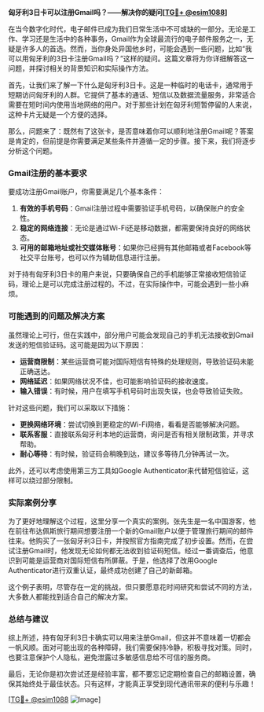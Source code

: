 **匈牙利3日卡可以注册Gmail吗？——解决你的疑问[[TG💪+ @esim1088](https://t.me/s/esim1088)]**

在当今数字化时代，电子邮件已成为我们日常生活中不可或缺的一部分。无论是工作、学习还是生活中的各种事务，Gmail作为全球最流行的电子邮件服务之一，无疑是许多人的首选。然而，当你身处异国他乡时，可能会遇到一些问题，比如“我可以用匈牙利的3日卡注册Gmail吗？”这样的疑问。这篇文章将为你详细解答这一问题，并探讨相关的背景知识和实际操作方法。

首先，让我们来了解一下什么是匈牙利3日卡。这是一种临时的电话卡，通常用于短期访问匈牙利的人群。它提供了基本的通话、短信以及数据流量服务，非常适合需要在短时间内使用当地网络的用户。对于那些计划在匈牙利短暂停留的人来说，这种卡片无疑是一个方便的选择。

那么，问题来了：既然有了这张卡，是否意味着你可以顺利地注册Gmail呢？答案是肯定的，但前提是你需要满足某些条件并遵循一定的步骤。接下来，我们将逐步分析这个问题。

### Gmail注册的基本要求

要成功注册Gmail账户，你需要满足几个基本条件：

1. **有效的手机号码**：Gmail注册过程中需要验证手机号码，以确保账户的安全性。
2. **稳定的网络连接**：无论是通过Wi-Fi还是移动数据，都需要保持良好的网络状态。
3. **可用的邮箱地址或社交媒体账号**：如果你已经拥有其他邮箱或者Facebook等社交平台账号，也可以作为辅助信息进行注册。

对于持有匈牙利3日卡的用户来说，只要确保自己的手机能够正常接收短信验证码，理论上是可以完成注册过程的。不过，在实际操作中，可能会遇到一些小麻烦。

### 可能遇到的问题及解决方案

虽然理论上可行，但在实践中，部分用户可能会发现自己的手机无法接收到Gmail发送的短信验证码。这可能是因为以下原因：

- **运营商限制**：某些运营商可能对国际短信有特殊的处理规则，导致验证码未能正确送达。
- **网络延迟**：如果网络状况不佳，也可能影响验证码的接收速度。
- **输入错误**：有时候，用户在填写手机号码时出现失误，也会导致验证失败。

针对这些问题，我们可以采取以下措施：

- **更换网络环境**：尝试切换到更稳定的Wi-Fi网络，看看是否能够解决问题。
- **联系客服**：直接联系匈牙利本地的运营商，询问是否有相关限制政策，并寻求帮助。
- **耐心等待**：有时候，验证码会稍晚到达，建议多等待几分钟再试一次。

此外，还可以考虑使用第三方工具如Google Authenticator来代替短信验证，这样可以绕过部分限制。

### 实际案例分享

为了更好地理解这个过程，这里分享一个真实的案例。张先生是一名中国游客，他在前往布达佩斯旅行期间想要注册一个新的Gmail账户以便于管理旅行期间的邮件往来。他购买了一张匈牙利3日卡，并按照官方指南完成了初步设置。然而，在尝试注册Gmail时，他发现无论如何都无法收到验证码短信。经过一番调查后，他意识到可能是运营商对国际短信有所屏蔽。于是，他选择了改用Google Authenticator进行双重认证，最终成功创建了自己的新邮箱。

这个例子表明，尽管存在一定的挑战，但只要愿意花时间研究和尝试不同的方法，大多数人都能找到适合自己的解决方案。

### 总结与建议

综上所述，持有匈牙利3日卡确实可以用来注册Gmail，但这并不意味着一切都会一帆风顺。面对可能出现的各种障碍，我们需要保持冷静，积极寻找对策。同时，也要注意保护个人隐私，避免泄露过多敏感信息给不可信的服务商。

最后，无论你是初次尝试还是经验丰富，都不要忘记定期检查自己的邮箱设置，确保其始终处于最佳状态。只有这样，才能真正享受到现代通讯带来的便利与乐趣！

[[TG💪+ @esim1088](https://t.me/s/esim1088) ![Image](https://i.postimg.cc/4NQfJmqS/Snipaste-2025-05-13-00-14-12.png)]